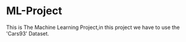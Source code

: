 # ML-Project
This is The Machine Learning Project,in this project we have to use the 'Cars93' Dataset.
